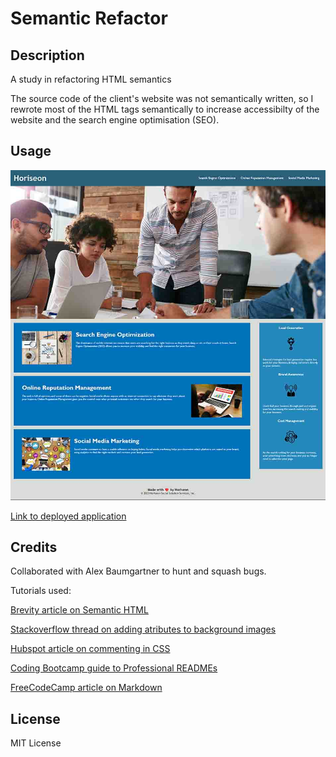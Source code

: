# Semantic Refactor

## Description

A study in refactoring HTML semantics

The source code of the client's website was not semantically written, so I rewrote most of the HTML tags semantically to increase accessibilty of the website and the search engine optimisation (SEO).



## Usage

![Screenshot of end webpage after refactoring](assets/images/screenshot.jpg)

[Link to deployed application](https://ktetsuyama.github.io/semantic-refactor/)

## Credits

Collaborated with Alex Baumgartner to hunt and squash bugs.

Tutorials used:

[Brevity article on Semantic HTML](https://seekbrevity.com/semantic-markup-important-web-design/#:~:text=Semantic%20markup%20is%20a%20way,content%20rather%20than%20its%20appearance.&text=Writing%20semantic%20markup%20means%20understanding,and%20machines%20will%20read%20it)

[Stackoverflow thread on adding atributes to background images](https://stackoverflow.com/questions/4216035/css-background-image-alt-attribute)

[Hubspot article on commenting in CSS](https://blog.hubspot.com/website/comment-out-in-css#:~:text=To%20comment%20in%20CSS%2C%20simply,rendered%20on%20the%20front%20end.&text=Comments%20in%20CSS%20are%20ignored,rendered%20on%20the%20front%20end.)

[Coding Bootcamp guide to Professional READMEs](https://coding-boot-camp.github.io/full-stack/github/professional-readme-guide)

[FreeCodeCamp article on Markdown](https://www.freecodecamp.org/news/markdown-cheatsheet/)

## License

MIT License
